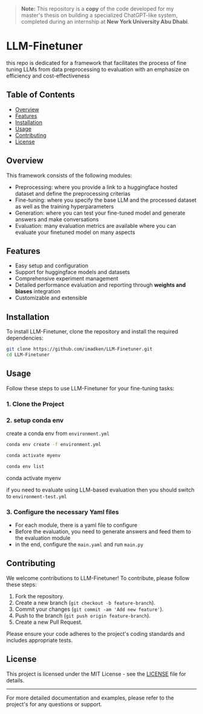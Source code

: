 > **Note:** This repository is a **copy** of the code developed for my master's thesis on building a specialized ChatGPT-like system, completed during an internship at **New York University Abu Dhabi**.





# LLM-Finetuner
this repo is dedicated for a framework that facilitates the process of fine tuning LLMs from data preprocessing to evaluation with an emphasize on efficiency and cost-effectiveness



## Table of Contents

- [Overview](#overview)
- [Features](#features)
- [Installation](#installation)
- [Usage](#usage)
- [Contributing](#contributing)
- [License](#license)

## Overview

This framework consists of the following modules:
- Preprocessing: where you provide a link to a huggingface hosted dataset and define the preprocessing criterias
- Fine-tuning: where you specify the base LLM and the processed dataset as well as the training hyperparameters
- Generation: where you can test your fine-tuned model and generate answers and make conversations
- Evaluation: many evaluation metrics are available where you can evaluate your finetuned model on many aspects
  

## Features

- Easy setup and configuration
- Support for huggingface models and datasets
- Comprehensive experiment management
- Detailed performance evaluation and reporting through **weights and biases** integration
- Customizable and extensible

## Installation

To install LLM-Finetuner, clone the repository and install the required dependencies:

```bash
git clone https://github.com/imadken/LLM-Finetuner.git
cd LLM-Finetuner

```

## Usage

Follow these steps to use LLM-Finetuner for your fine-tuning tasks:

### 1. Clone the Project

### 2. setup conda env

create a conda env from ```environment.yml```

```bash
conda env create -f environment.yml

conda activate myenv

conda env list
```
conda activate myenv


if you need to evaluate using LLM-based evaluation then you should switch to  ```environment-test.yml``` 

### 3. Configure the necessary Yaml files

- For each module, there is a yaml file to configure
- Before the evaluation, you need to generate answers and feed them to the evaluation module
- in the end, configure the ```main.yaml``` and run ```main.py```

## Contributing

We welcome contributions to LLM-Finetuner! To contribute, please follow these steps:

1. Fork the repository.
2. Create a new branch (`git checkout -b feature-branch`).
3. Commit your changes (`git commit -am 'Add new feature'`).
4. Push to the branch (`git push origin feature-branch`).
5. Create a new Pull Request.

Please ensure your code adheres to the project's coding standards and includes appropriate tests.

## License

This project is licensed under the MIT License - see the [LICENSE](LICENSE) file for details.

---

For more detailed documentation and examples, please refer to the project's for any questions or support.
